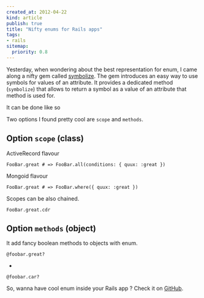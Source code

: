 ```yaml
---
created_at: 2012-04-22
kind: article
publish: true
title: "Nifty enums for Rails apps"
tags:
- rails
sitemap:
  priority: 0.8
---
```


Yesterday, when wondering about the best representation for enum, I came along a nifty gem called [symbolize](https://github.com/nofxx/symbolize). The gem introduces an easy way to use symbols for values of an attribute. It provides a dedicated method (`symbolize`) that allows to return a symbol as a value of an attribute that method is used for.

It can be done like so

<script src="https://gist.github.com/2462755.js?file=symbolize_gem.rb"></script>

Two options I found pretty cool are `scope` and `methods`.

Option `scope` (class)
----------------------

ActiveRecord flavour

    FooBar.great # => FooBar.all(conditions: { quux: :great })


Mongoid flavour

    FooBar.great # => FooBar.where({ quux: :great })


Scopes can be also chained.

    FooBar.great.cdr


Option `methods` (object)
-------------------------

It add fancy boolean methods to objects with enum.

    @foobar.great?

-

    @foobar.car?

So, wanna have cool enum inside your Rails app ? Check it on [GitHub](https://github.com/nofxx/symbolize).
